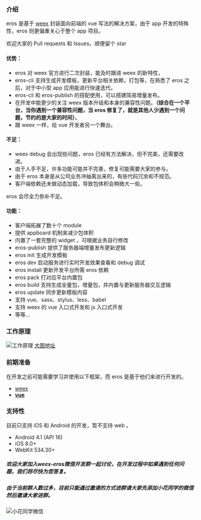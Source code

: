 ### 介绍
eros 是基于 [weex](https://weex-project.io/cn/) 封装面向前端的 vue 写法的解决方案，由于 app 开发的特殊性，eros 则更偏重关心于整个 app 项目。

欢迎大家的 Pull requests 和 Issues，顺便留个 star 

#### 优势：
* eros 对 weex 官方进行二次封装，能及时跟进 weex 的新特性，
* eros-cli 支持生成开发模板，更新平台相关依赖，打包等，在熟悉了 eros 之后，对于中小型 app 应用能进行快速迭代。
* eros-cli 和 eros-publish 的搭配使用，可以搭建简易增量发布。
* 在开发中能更少的关注 weex 版本升级和本身的兼容性问题。**（综合在一个平台，当你遇到一个兼容性问题，当 eros 修复了，就是其他人少遇到一个问题，节约的是大家的时间）**。
* 跟 weex 一样，给 vue 开发者另一个舞台。

#### 不足：
* weex debug 会出现些问题，eros 已经有方法解决，但不完美，还需要改进。
* 由于人手不足，许多功能可能并不完善，修复可能需要大家的参与。
* 由于 eros 本身是从公司业务冲抽离出来的，有些代码冗余和不规范。
* 客户端依赖还未做动态加载，导致包体积会稍微大一些。

eros 会尽全力弥补不足。

#### 功能：

* 客户端拓展了数十个 module
* 提供 appboard 机制来减少包体积
* 内置了一套完整的 widget ，可根据业务自行修改
* eros-publish 提供了服务器端增量发布更新逻辑
* eros init 生成开发模板
* eros dev 启动服务进行实时开发效果查看和 debug 调试
* eros install 更新开发平台所需 eros 依赖
* eros pack 打对应平台内置包
* eros build 支持生成全量包，增量包，并内置与更新服务器交互逻辑
* eros update 同步更新模板内容
* 支持 vue、sass、stylus、less、babel
* 支持 weex 的 vue 入口式开发和 js 入口式开发
* 等等...


### 工作原理

![工作原理](http://on-img.com/chart_image/59c5d743e4b0d34a18d69580.png)
[大图地址](http://on-img.com/chart_image/59c5d743e4b0d34a18d69580.png)

### 前期准备

在开发之前可能需要学习并使用以下框架，而 eros 是基于他们来进行开发的。

* [weex](http://weex-project.io/cn/)
* [**vue**](https://cn.vuejs.org/index.html)


### 支持性
目前只支持 iOS 和 Android 的开发，暂不支持 web 。
* Android 4.1 (API 16)
* iOS 8.0+
* WebKit 534.30+


##### 欢迎大家加入weex-eros微信开发群一起讨论，**在开发过程中如果遇到任何问题，我们将尽快为您答复。**

##### 由于当前群人数过多，目前只能通过邀请的方式进群请大家先添加小花同学的微信然后邀请大家进群。

![小花同学微信](https://gitee.com/uploads/images/2017/1026/154652_651ba169_1595985.jpeg)